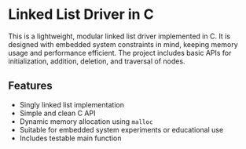 # Linked List Driver in C

This is a lightweight, modular linked list driver implemented in C. It is designed with embedded system constraints in mind, keeping memory usage and performance efficient. The project includes basic APIs for initialization, addition, deletion, and traversal of nodes.

## Features

- Singly linked list implementation
- Simple and clean C API
- Dynamic memory allocation using `malloc`
- Suitable for embedded system experiments or educational use
- Includes testable main function

